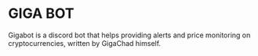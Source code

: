 # GIGA BOT

Gigabot is a discord bot that helps providing alerts and price monitoring on cryptocurrencies, written by GigaChad himself.


